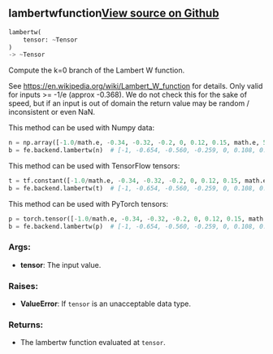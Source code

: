 ## lambertw<span class="tag">function</span><a class="sourcelink" href=https://github.com/fastestimator/fastestimator/blob/r1.2/fastestimator/backend/lambertw.py/#L27-L69>View source on Github</a>
```python
lambertw(
	tensor: ~Tensor
)
-> ~Tensor
```
Compute the k=0 branch of the Lambert W function.

See https://en.wikipedia.org/wiki/Lambert_W_function for details. Only valid for inputs &gt;= -1/e (approx -0.368). We
do not check this for the sake of speed, but if an input is out of domain the return value may be random /
inconsistent or even NaN.

This method can be used with Numpy data:
```python
n = np.array([-1.0/math.e, -0.34, -0.32, -0.2, 0, 0.12, 0.15, math.e, 5, math.exp(1 + math.e), 100])
b = fe.backend.lambertw(n)  # [-1, -0.654, -0.560, -0.259, 0, 0.108, 0.132, 1, 1.327, 2.718, 3.386]
```

This method can be used with TensorFlow tensors:
```python
t = tf.constant([-1.0/math.e, -0.34, -0.32, -0.2, 0, 0.12, 0.15, math.e, 5, math.exp(1 + math.e), 100])
b = fe.backend.lambertw(t)  # [-1, -0.654, -0.560, -0.259, 0, 0.108, 0.132, 1, 1.327, 2.718, 3.386]
```

This method can be used with PyTorch tensors:
```python
p = torch.tensor([-1.0/math.e, -0.34, -0.32, -0.2, 0, 0.12, 0.15, math.e, 5, math.exp(1 + math.e), 100])
b = fe.backend.lambertw(p)  # [-1, -0.654, -0.560, -0.259, 0, 0.108, 0.132, 1, 1.327, 2.718, 3.386]
```


<h3>Args:</h3>


* **tensor**: The input value. 

<h3>Raises:</h3>


* **ValueError**: If `tensor` is an unacceptable data type.

<h3>Returns:</h3>

<ul class="return-block"><li>    The lambertw function evaluated at <code>tensor</code>.

</li></ul>

